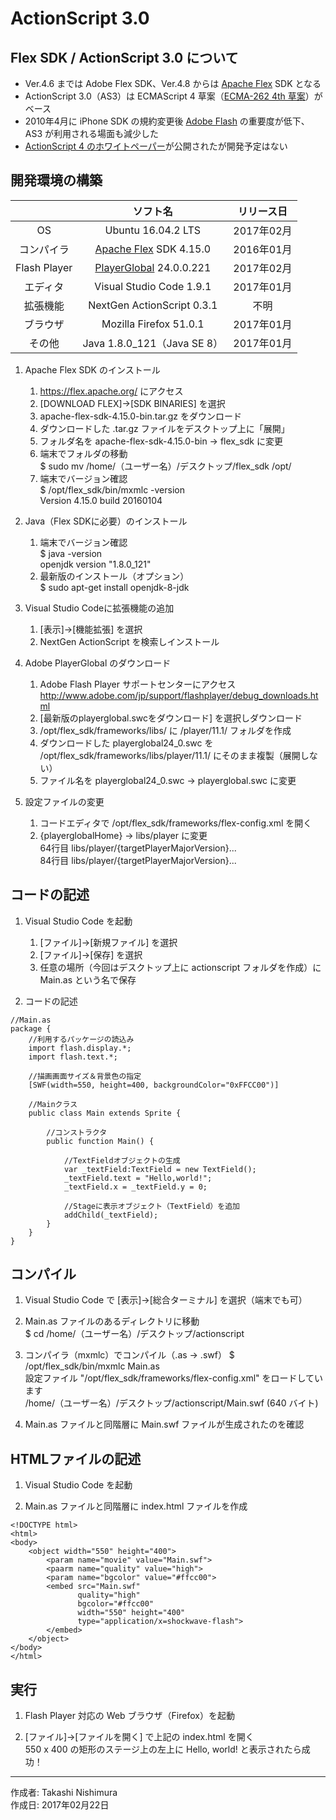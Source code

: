 # ActionScript 3.0

## Flex SDK / ActionScript 3.0 について

* Ver.4.6 までは Adobe Flex SDK、Ver.4.8 からは [Apache Flex](https://ja.wikipedia.org/wiki/Apache_Flex) SDK となる
* ActionScript 3.0（AS3）は ECMAScript 4 草案（[ECMA-262 4th 草案](https://ja.wikipedia.org/wiki/ECMAScript)）がベース
* 2010年4月に iPhone SDK の規約変更後 [Adobe Flash](https://ja.wikipedia.org/wiki/Adobe_Flash) の重要度が低下、AS3 が利用される場面も減少した
* [ActionScript 4 のホワイトペーパー](https://github.com/adobe-research/ActionScript4)が公開されたが開発予定はない

## 開発環境の構築

||ソフト名|リリース日|
|:--:|:--:|:--:|
|OS|Ubuntu 16.04.2 LTS|2017年02月|
|コンパイラ|[Apache Flex](https://ja.wikipedia.org/wiki/Apache_Flex) SDK 4.15.0|2016年01月|
|Flash Player|[PlayerGlobal](http://www.adobe.com/jp/support/flashplayer/debug_downloads.html) 24.0.0.221|2017年02月|
|エディタ|Visual Studio Code 1.9.1|2017年01月|
|拡張機能|NextGen ActionScript 0.3.1|不明|
|ブラウザ|Mozilla Firefox 51.0.1|2017年01月|
|その他|Java 1.8.0_121（Java SE 8）|2017年01月|

1. Apache Flex SDK のインストール  
    1. https://flex.apache.org/ にアクセス
    1. [DOWNLOAD FLEX]→[SDK BINARIES] を選択
    1. apache-flex-sdk-4.15.0-bin.tar.gz をダウンロード
    1. ダウンロードした .tar.gz ファイルをデスクトップ上に「展開」
    1. フォルダ名を apache-flex-sdk-4.15.0-bin → flex_sdk に変更
    1. 端末でフォルダの移動  
    $ sudo mv /home/（ユーザー名）/デスクトップ/flex_sdk /opt/
    1. 端末でバージョン確認  
    $ /opt/flex_sdk/bin/mxmlc -version  
    Version 4.15.0 build 20160104

1. Java（Flex SDKに必要）のインストール
    1. 端末でバージョン確認  
    $ java -version  
    openjdk version "1.8.0_121"
    1. 最新版のインストール（オプション）  
    $ sudo apt-get install openjdk-8-jdk

1. Visual Studio Codeに拡張機能の追加
    1. [表示]→[機能拡張] を選択
    1. NextGen ActionScript を検索しインストール

1. Adobe PlayerGlobal のダウンロード
    1. Adobe Flash Player サポートセンターにアクセス  
    http://www.adobe.com/jp/support/flashplayer/debug_downloads.html
    1. [最新版のplayerglobal.swcをダウンロード] を選択しダウンロード
    1. /opt/flex_sdk/frameworks/libs/ に /player/11.1/ フォルダを作成
    1. ダウンロードした playerglobal24_0.swc を /opt/flex_sdk/frameworks/libs/player/11.1/ にそのまま複製（展開しない）
    1. ファイル名を playerglobal24_0.swc → playerglobal.swc に変更

1. 設定ファイルの変更
    1. コードエディタで /opt/flex_sdk/frameworks/flex-config.xml を開く
    1. {playerglobalHome} → libs/player に変更  
    64行目 <path-element>libs/player/{targetPlayerMajorVersion}...  
    84行目 <path-element>libs/player/{targetPlayerMajorVersion}...  



## コードの記述

1. Visual Studio Code を起動
    1. [ファイル]→[新規ファイル] を選択
    1. [ファイル]→[保存] を選択
    1. 任意の場所（今回はデスクトップ上に actionscript フォルダを作成）に Main.as という名で保存

1. コードの記述
```
//Main.as
package {
    //利用するパッケージの読込み
    import flash.display.*;
    import flash.text.*;

    //描画画面サイズ＆背景色の指定
    [SWF(width=550, height=400, backgroundColor="0xFFCC00")]

    //Mainクラス
    public class Main extends Sprite {

        //コンストラクタ
        public function Main() {

            //TextFieldオブジェクトの生成
            var _textField:TextField = new TextField();
            _textField.text = "Hello,world!";
            _textField.x = _textField.y = 0;

            //Stageに表示オブジェクト（TextField）を追加
            addChild(_textField);
        }
    }
}
```

## コンパイル

1. Visual Studio Code で [表示]→[総合ターミナル] を選択（端末でも可）

1. Main.as ファイルのあるディレクトリに移動  
$ cd /home/（ユーザー名）/デスクトップ/actionscript

1. コンパイラ（mxmlc）でコンパイル（.as → .swf） 
$ /opt/flex_sdk/bin/mxmlc Main.as  
設定ファイル "/opt/flex_sdk/frameworks/flex-config.xml" をロードしています  
/home/（ユーザー名）/デスクトップ/actionscript/Main.swf (640 バイト)

1. Main.as ファイルと同階層に Main.swf ファイルが生成されたのを確認

## HTMLファイルの記述

1. Visual Studio Code を起動

1. Main.as ファイルと同階層に index.html ファイルを作成

```
<!DOCTYPE html>
<html>
<body>
    <object width="550" height="400">
        <param name="movie" value="Main.swf">
        <paarm name="quality" value="high">
        <param name="bgcolor" value="#ffcc00">
        <embed src="Main.swf" 
               quality="high"
               bgcolor="#ffcc00"
               width="550" height="400"
               type="application/x=shockwave-flash">
        </embed>
    </object>
</body>
</html>
```

## 実行

1. Flash Player 対応の Web ブラウザ（Firefox）を起動

1. [ファイル]→[ファイルを開く] で上記の index.html を開く  
550 x 400 の矩形のステージ上の左上に Hello, world! と表示されたら成功！

***
作成者: Takashi Nishimura  
作成日: 2017年02月22日
